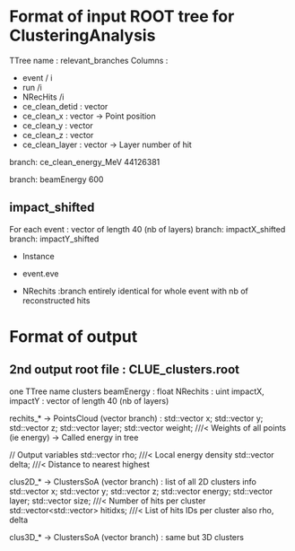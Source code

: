 # Format of input ROOT tree for ClusteringAnalysis
TTree name : relevant_branches
Columns :
* event / i
* run /i 
* NRecHits /i
* ce_clean_detid : vector<uint>
* ce_clean_x : vector<float> -> Point position
* ce_clean_y : vector<float>
* ce_clean_z : vector<float>
* ce_clean_layer : vector<uint> -> Layer number of hit

branch: ce_clean_energy_MeV   44126381

branch: beamEnergy                 600

## impact_shifted
For each event : vector<float> of length 40 (nb of layers)
branch: impactX_shifted       
branch: impactY_shifted       



* Instance
* event.eve

* NRechits :branch entirely identical for whole event with nb of reconstructed hits

# Format of output
## 2nd output root file : CLUE_clusters.root
one TTree name clusters
beamEnergy : float
NRechits : uint
impactX, impactY : vector<float> of length 40 (nb of layers)

rechits_* -> PointsCloud (vector branch) :
  std::vector<float> x;
  std::vector<float> y;
  std::vector<float> z;
  std::vector<unsigned int> layer; 
  std::vector<float> weight; ///< Weights of all points (ie energy) -> Called energy in tree

  // Output variables
  std::vector<float> rho; ///< Local energy density
  std::vector<float> delta; ///< Distance to nearest highest

clus2D_* -> ClustersSoA (vector branch) : list of all 2D clusters info
  std::vector<float> x;
  std::vector<float> y;
  std::vector<float> z;
  std::vector<float> energy;
  std::vector<int> layer;
  std::vector<int> size; ///< Number of hits per cluster
  std::vector<std::vector<int>> hitidxs; ///< List of hits IDs per cluster
  also rho, delta
  
clus3D_* -> ClustersSoA (vector branch) : same but 3D clusters
